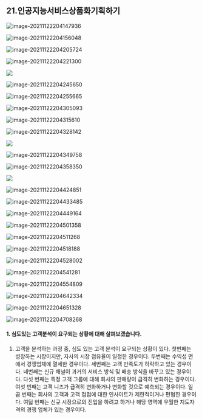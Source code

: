 ## 21.인공지능서비스상품화기획하기

![image-20211122204147936](21.인공지능서비스상품화기획하기.assets/image-20211122204147936.png)

![image-20211122204156048](21.인공지능서비스상품화기획하기.assets/image-20211122204156048.png)

![image-20211122204205724](21.인공지능서비스상품화기획하기.assets/image-20211122204205724.png)

![image-20211122204221300](21.인공지능서비스상품화기획하기.assets/image-20211122204221300.png)

![](21.인공지능서비스상품화기획하기.assets/image-20211122204233352.png)

![image-20211122204245650](21.인공지능서비스상품화기획하기.assets/image-20211122204245650.png)

![image-20211122204255665](21.인공지능서비스상품화기획하기.assets/image-20211122204255665.png)

![image-20211122204305093](21.인공지능서비스상품화기획하기.assets/image-20211122204305093.png)

![image-20211122204315610](21.인공지능서비스상품화기획하기.assets/image-20211122204315610.png)

![image-20211122204328142](21.인공지능서비스상품화기획하기.assets/image-20211122204328142.png)

![](21.인공지능서비스상품화기획하기.assets/image-20211122204336468.png)

![image-20211122204349758](21.인공지능서비스상품화기획하기.assets/image-20211122204349758.png)

![image-20211122204358350](21.인공지능서비스상품화기획하기.assets/image-20211122204358350.png)

![](21.인공지능서비스상품화기획하기.assets/image-20211122204412824.png)

![image-20211122204424851](21.인공지능서비스상품화기획하기.assets/image-20211122204424851.png)

![image-20211122204433485](21.인공지능서비스상품화기획하기.assets/image-20211122204433485.png)

![image-20211122204449164](21.인공지능서비스상품화기획하기.assets/image-20211122204449164.png)

![image-20211122204501358](21.인공지능서비스상품화기획하기.assets/image-20211122204501358.png)

![image-20211122204511268](21.인공지능서비스상품화기획하기.assets/image-20211122204511268.png)

![image-20211122204518188](21.인공지능서비스상품화기획하기.assets/image-20211122204518188.png)

![image-20211122204528002](21.인공지능서비스상품화기획하기.assets/image-20211122204528002.png)

![image-20211122204541281](21.인공지능서비스상품화기획하기.assets/image-20211122204541281.png)

![image-20211122204554809](21.인공지능서비스상품화기획하기.assets/image-20211122204554809.png)

![image-20211122204642334](21.인공지능서비스상품화기획하기.assets/image-20211122204642334.png)

![image-20211122204651328](21.인공지능서비스상품화기획하기.assets/image-20211122204651328-16375816120791.png)

![image-20211122204708268](21.인공지능서비스상품화기획하기.assets/image-20211122204708268.png)

#### 1. 심도있는 고객분석이 요구되는 상황에 대해 살펴보겠습니다.

1. 고객을 분석하는 과정 중, 심도 있는 고객 분석이 요구되는 상황이 있다.
   첫번째는 성장하는 시장이지만, 자사의 시장 점유율이 일정한 경우이다.
   두번째는 수익성 면에서 경쟁업체에 열세한 경우이다.
   세번째는 고객 만족도가 하락하고 있는 경우이다.
   네번째는 신규 채널이 과거의 서비스 방식 및 배송 방식을 바꾸고 있는 경우이다.
   다섯 번째는 특정 고객 그룹에 대해 회사의 판매량이 급격히 변화하는 경우이다.
   여섯 번째는 고객 니즈가 급격히 변화하거나 변화할 것으로 예측되는 경우이다.
   일곱 번째는 회사의 고객과 고객 접점에 대한 인사이트가 제한적이거나 편협한 경우이다.
   여덟 번째는 신규 시장으로의 진입을 하려고 하거나 해당 영역에 우월한 지도자 격의 경쟁 업체가 있는 경우이다.